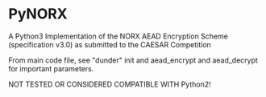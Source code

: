 # PyNORX
A Python3 Implementation of the NORX AEAD Encryption Scheme (specification v3.0) as submitted to the CAESAR Competition

From main code file, see "dunder" init and aead_encrypt and aead_decrypt for important parameters.

NOT TESTED OR CONSIDERED COMPATIBLE WITH Python2!
